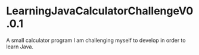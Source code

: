 # LearningJavaCalculatorChallengeV0.0.1
A small calculator program I am challenging myself to develop in order to learn Java.
